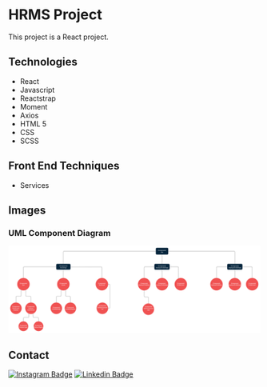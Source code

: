 # HRMS Project
This project is a React project.

## Technologies

+ React
+ Javascript
+ Reactstrap
+ Moment
+ Axios
+ HTML 5
+ CSS
+ SCSS

## Front End Techniques

+ Services

## Images

### UML Component Diagram

![](https://github.com/snankara/HRMS-Frontend/blob/master/src/assets/img/imagesForGithub/HrmsUmlDiagram.jpg)

## Contact

[![Instagram Badge](https://img.shields.io/badge/-Instagram-C13584?style=flat-quare&labelColor=C13584&logo=instagram&logoColor=white&link=link)](https://www.instagram.com/snankara_/)
[![Linkedin Badge](https://img.shields.io/badge/LinkedIn-0077B5?style=flat-quare&logo=linkedin&logoColor=white&link=link)](https://www.linkedin.com/in/snankara/)


